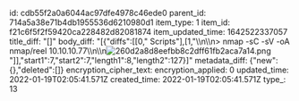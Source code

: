 id: cdb55f2a0a6044ac97dfe4978c46ede0
parent_id: 714a5a38e71b4db1955536d6210980d1
item_type: 1
item_id: f21c6f5f2f59420ca228482d82081874
item_updated_time: 1642522337057
title_diff: "[]"
body_diff: "[{\"diffs\":[[0,\" Scripts\"],[1,\"\\\n\\\n> nmap -sC -sV -oA nmap/reel 10.10.10.77\\\n\\\n![260d2a8d8eefbb8c2dff61fb2aca7a14.png](:/5878cfea59d54811b41b076abb4d3602)\"]],\"start1\":7,\"start2\":7,\"length1\":8,\"length2\":127}]"
metadata_diff: {"new":{},"deleted":[]}
encryption_cipher_text: 
encryption_applied: 0
updated_time: 2022-01-19T02:05:41.571Z
created_time: 2022-01-19T02:05:41.571Z
type_: 13